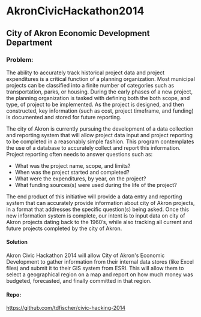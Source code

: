 AkronCivicHackathon2014
=======================

## City of Akron Economic Development Department

### Problem:

The ability to accurately track historical project data and project expenditures is a critical function of a planning organization.   Most municipal projects can be classified into a finite number of categories such as transportation, parks, or housing.   During the early phases of a new project, the planning organization is tasked with defining both the both scope, and type, of project to be implemented.   As the project is designed, and then constructed, key information (such as cost, project timeframe, and funding) is documented and stored for future reporting.

The city of Akron is currently pursuing the development of a data collection and reporting system that will allow project data input and project reporting to be completed in a reasonably simple fashion. This program contemplates the use of a database to accurately collect and report this information. Project reporting often needs to answer questions such as:

* What was the project name, scope, and limits?
* When was the project started and completed?
* What were the expenditures, by year, on the project?
* What funding sources(s) were used during the life of the project?

The end product of this initiative will provide a data entry and reporting system that can accurately provide information about city of Akron projects, in a format that addresses the specific question(s) being asked. Once this new information system is complete, our intent is to input data on city of Akron projects dating back to the 1960’s, while also tracking all current and future projects completed by the city of Akron.

#### Solution

Akron Civic Hackathon 2014 will allow City of Akron's Economic Development to gather information from their internal data stores (like Excel files) and submit it to their GIS system from ESRI. This will allow them to select a geographical region on a map and report on how much money was budgeted, forecasted, and finally committed in that region.


#### Repo:

https://github.com/tdfischer/civic-hacking-2014
